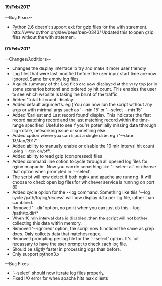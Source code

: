 #### 19/Feb/2017 ####

--Bug Fixes--

- Python 2.6 doesn't support exit for gzip files for the with statement. http://www.python.org/dev/peps/pep-0343/ Updated this to open gzip files without the with statement.

#### 01/Feb/2017 ####

--Changes/Additions--

- Changed the display interface to try and make it more user friendly
- Log files that were last modified before the user input start time are now
ignored. Same for empty log files.
- A quick summary of the Log files are now displayed at the very top (or in
some scenarios bottom) and ordered by hit count. This enables the user to see
which website is taking the brunt of the traffic.
- Added 'Total hit count' display.
- Added default arguments. eg ) You can now run the script without any args or
with minimal args such as '--min 15' or '--select --min 15'
- Added 'Earliest and Last record found' display. This indicates the first
record matching record and the last matching record within the time-range
specified. Useful to see if you're potentially missing data tthrough
log-rotate, networking issue or something else.
- Added option where you can input a single date. eg ) '--date 18/Jan/2017'
- Added ability to manually enable or disable the 10 min interval hit count
using '--ten on/off'.
- Added ability to read gzip (compressed) files
- Added command line option to cycle through all opened log files for nginx or
apache. Now you can do something like '--select all' or choose that option
when prompted in '--select'.
- The script will now detect if both nginx and apache are running. It will
choose to check open log files for whichever service is running on port 80
- Added cycle option for the --log command. Something like this '--log cycle
/path/to/log/*access*' will now display data per log file, rather than
combined.
- Removed '--dir' option, no point when you can just do this --log
/path/to/dir/*
- When 10 min interval data is disabled, then the script will not bother
collecting this data within memory.
- Removed '--ignored' option, the script now functions the same as grep does.
Only collects data that matches regex.
- Removed prompting per log file for the '--select' option. It's not necassary
to have the user prompt to check each log file.
- Should be sligtly faster in processing logs than before.
- Only support python3.x

--Bug Fixes--

- '--select' should now iterate log files properly.
- Fixed I/O error for when apache hits max clients
